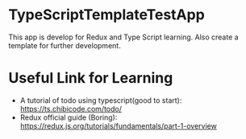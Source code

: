# TypeScriptTemplateTestApp
This app is develop for Redux and Type Script learning. Also create a template for further development.

# Useful Link for Learning
  - A tutorial of todo using typescript(good to start): https://ts.chibicode.com/todo/
  - Redux official guide (Boring): https://redux.js.org/tutorials/fundamentals/part-1-overview
